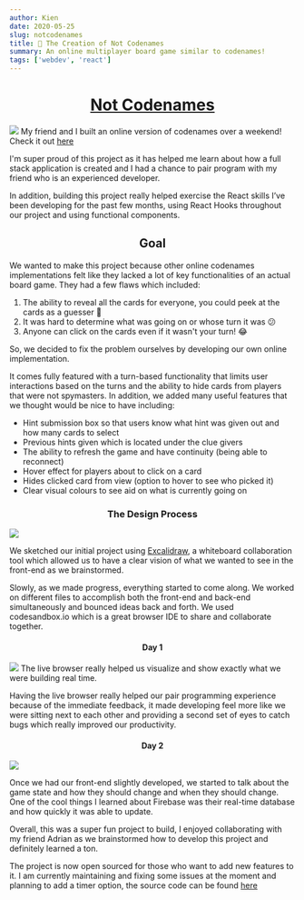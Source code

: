 ```yaml
---
author: Kien
date: 2020-05-25
slug: notcodenames
title: 🎲 The Creation of Not Codenames
summary: An online multiplayer board game similar to codenames!
tags: ['webdev', 'react']
---
```


# <center><a href="https://notcodenames.com/">Not Codenames</a></center>

![](./startgame.gif)
My friend and I built an online version of codenames over a weekend! Check it out <a href="https://notcodenames.com/">here</a>

I'm super proud of this project as it has helped me learn about how a full stack application is created and I had a chance to pair program with my friend who is an experienced developer.

In addition, building this project really helped exercise the React skills I’ve been developing for the past few months, using React Hooks throughout our project and using functional components.

## <center>Goal</center>

We wanted to make this project because other online codenames implementations felt like they lacked a lot of key functionalities of an actual board game. They had a few flaws which included:

1. The ability to reveal all the cards for everyone, you could peek at the cards as a guesser 🤮
2. It was hard to determine what was going on or whose turn it was 😕
3. Anyone can click on the cards even if it wasn't your turn! 😂

So, we decided to fix the problem ourselves by developing our own online implementation.

It comes fully featured with a turn-based functionality that limits user interactions based on the turns and the ability to hide cards from players that were not spymasters. In addition, we added many useful features that we thought would be nice to have including:

- Hint submission box so that users know what hint was given out and how many cards to select
- Previous hints given which is located under the clue givers
- The ability to refresh the game and have continuity (being able to reconnect)
- Hover effect for players about to click on a card
- Hides clicked card from view (option to hover to see who picked it)
- Clear visual colours to see aid on what is currently going on

### <center>The Design Process</center>

![](/static/images/notcodenames/sketch.png)

We sketched our initial project using <a href="https://excalidraw.com/" target="_blank">Excalidraw</a>, a whiteboard collaboration tool which allowed us to have a clear vision of what we wanted to see in the front-end as we brainstormed.

Slowly, as we made progress, everything started to come along. We worked on different files to accomplish both the front-end and back-end simultaneously and bounced ideas back and forth. We used <a ahref="https://codesandbox.io/">codesandbox.io</a> which is a great browser IDE to share and collaborate together.

#### <center> Day 1 </center>

![](/static/images/notcodenames/day1.png)
The live browser really helped us visualize and show exactly what we were building real time.

Having the live browser really helped our pair programming experience because of the immediate feedback, it made developing feel more like we were sitting next to each other and providing a second set of eyes to catch bugs which really improved our productivity.

#### <center> Day 2 </center>

![](/static/images/notcodenames/day2.png)

Once we had our front-end slightly developed, we started to talk about the game state and how they should change and when they should change. One of the cool things I learned about Firebase was their real-time database and how quickly it was able to update.

Overall, this was a super fun project to build, I enjoyed collaborating with my friend Adrian as we brainstormed how to develop this project and definitely learned a ton.

The project is now open sourced for those who want to add new features to it. I am currently maintaining and fixing some issues at the moment and planning to add a timer option, the source code can be found <a href="https://github.com/kxdang/notcodenames">here</a>
